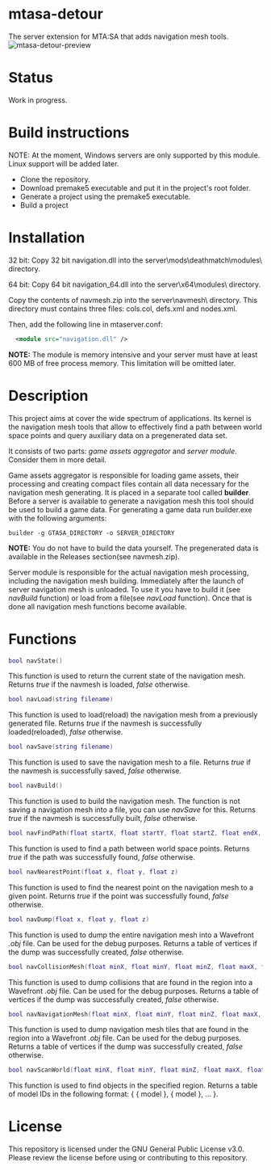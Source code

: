 # mtasa-detour
The server extension for MTA:SA that adds navigation mesh tools.
![mtasa-detour-preview](https://github.com/tederis/mtasa-detour/assets/12121551/1cf56319-6555-4253-aa5d-2ae5072c2a51)

Status
======

Work in progress.

Build instructions
======

NOTE: At the moment, Windows servers are only supported by this module. Linux support will be added later.
* Clone the repository.
* Download premake5 executable and put it in the project's root folder.
* Generate a project using the premake5 executable.
* Build a project

Installation
======

32 bit: Copy 32 bit navigation.dll into the server\mods\deathmatch\modules\ directory.

64 bit: Copy 64 bit navigation_64.dll into the server\x64\modules\ directory.

Copy the contents of navmesh.zip into the server\navmesh\ directory. This directory must contains three files: cols.col, defs.xml and nodes.xml.

Then, add the following line in mtaserver.conf:
```xml
  <module src="navigation.dll" />
```

**NOTE:** The module is memory intensive and your server must have at least 600 MB of free process memory. This limitation will be omitted later.

Description
======

This project aims at cover the wide spectrum of applications. Its kernel is the navigation mesh tools that allow to effectively find a path between world space points and query auxiliary data on a pregenerated data set.

It consists of two parts: *game assets aggregator* and *server module*. Сonsider them in more detail.

Game assets aggregator is responsible for loading game assets, their processing and creating compact files contain all data necessary for the navigation mesh generating. It is placed in a separate tool called **builder**. Before a server is available to generate a navigation mesh this tool should be used to build a game data. For generating a game data run builder.exe with the following arguments:
```
builder -g GTASA_DIRECTORY -o SERVER_DIRECTORY
```

**NOTE:** You do not have to build the data yourself. The pregenerated data is available in the Releases section(see navmesh.zip).

Server module is responsible for the actual navigation mesh processing, including the navigation mesh building. Immediately after the launch of server navigation mesh is unloaded. To use it you have to build it (see *navBuild* function) or load from a file(see *navLoad* function). Once that is done all navigation mesh functions become available. 

Functions
======
```lua
bool navState()
```
This function is used to return the current state of the navigation mesh. Returns *true* if the navmesh is loaded, *false* otherwise.

```lua
bool navLoad(string filename)
```
This function is used to load(reload) the navigation mesh from a previously generated file. Returns *true* if the navmesh is successfully loaded(reloaded), *false* otherwise.

```lua
bool navSave(string filename)
```
This function is used to save the navigation mesh to a file. Returns *true* if the navmesh is successfully saved, *false* otherwise.

```lua
bool navBuild()
```
This function is used to build the navigation mesh. The function is not saving a navigation mesh into  a file, you can use *navSave* for this. Returns *true* if the navmesh is successfully built, *false* otherwise.

```lua
bool navFindPath(float startX, float startY, float startZ, float endX, float endY, float endZ)
```
This function is used to find a path between world space points. Returns *true* if the path was successfully found, *false* otherwise.

```lua
bool navNearestPoint(float x, float y, float z)
```
This function is used to find the nearest point on the navigation mesh to a given point. Returns *true* if the point was successfully found, *false* otherwise.

```lua
bool navDump(float x, float y, float z)
```
This function is used to dump the entire navigation mesh into a Wavefront *.obj* file. Can be used for the debug purposes. Returns a table of vertices if the dump was successfully created, *false* otherwise.

```lua
bool navCollisionMesh(float minX, float minY, float minZ, float maxX, float maxY, float maxZ, float bias)
```
This function is used to dump collisions that are found in the region into a Wavefront *.obj* file. Can be used for the debug purposes. Returns a table of vertices if the dump was successfully created, *false* otherwise.

```lua
bool navNavigationMesh(float minX, float minY, float minZ, float maxX, float maxY, float maxZ, float bias)
```
This function is used to dump navigation mesh tiles that are found in the region into a Wavefront *.obj* file. Can be used for the debug purposes. Returns a table of vertices if the dump was successfully created, *false* otherwise.

```lua
bool navScanWorld(float minX, float minY, float minZ, float maxX, float maxY, float maxZ)
```
This function is used to find objects in the specified region. Returns a table of model IDs in the following format: { { model }, { model }, ... }.

License
======
This repository is licensed under the GNU General Public License v3.0. Please review the license before using or contributing to this repository.

